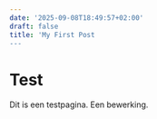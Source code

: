 ```yaml
---
date: '2025-09-08T18:49:57+02:00'
draft: false
title: 'My First Post
---
```


# Test

Dit is een testpagina. Een bewerking.
